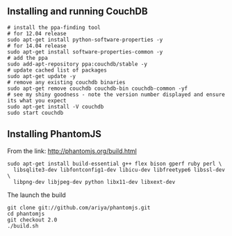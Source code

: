 ## Installing and running CouchDB
```{r, engine='bash'}
# install the ppa-finding tool
# for 12.04 release
sudo apt-get install python-software-properties -y
# for 14.04 release
sudo apt-get install software-properties-common -y
# add the ppa
sudo add-apt-repository ppa:couchdb/stable -y
# update cached list of packages
sudo apt-get update -y
# remove any existing couchdb binaries
sudo apt-get remove couchdb couchdb-bin couchdb-common -yf
# see my shiny goodness - note the version number displayed and ensure its what you expect
sudo apt-get install -V couchdb
sudo start couchdb
```

## Installing PhantomJS
From the link: http://phantomjs.org/build.html
```{r, engine='bash'}
sudo apt-get install build-essential g++ flex bison gperf ruby perl \
  libsqlite3-dev libfontconfig1-dev libicu-dev libfreetype6 libssl-dev \
  libpng-dev libjpeg-dev python libx11-dev libxext-dev
```
The launch the build
```{r, engine='bash'}
git clone git://github.com/ariya/phantomjs.git
cd phantomjs
git checkout 2.0
./build.sh
```
